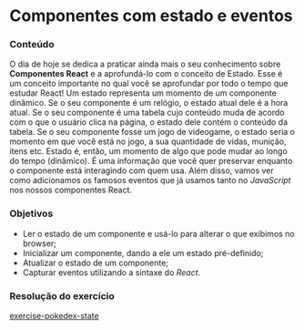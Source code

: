 # Componentes com estado e eventos

### Conteúdo
O dia de hoje se dedica a praticar ainda mais o seu conhecimento sobre **Componentes React** e a aprofundá-lo com o conceito de Estado. Esse é um conceito importante no qual você se aprofundar por todo o tempo que estudar React!
Um estado representa um momento de um componente dinâmico. Se o seu componente é um relógio, o estado atual dele é a hora atual. Se o seu componente é uma tabela cujo conteúdo muda de acordo com o que o usuário clica na página, o estado dele contém o conteúdo da tabela. Se o seu componente fosse um jogo de videogame, o estado seria o momento em que você está no jogo, a sua quantidade de vidas, munição, itens etc. Estado é, então, um momento de algo que pode mudar ao longo do tempo (dinâmico). É uma informação que você quer preservar enquanto o componente está interagindo com quem usa.
Além disso, vamos ver como adicionamos os famosos eventos que já usamos tanto no *JavaScript* nos nossos componentes React.

### Objetivos
* Ler o estado de um componente e usá-lo para alterar o que exibimos no browser;
* Inicializar um componente, dando a ele um estado pré-definido;
* Atualizar o estado de um componente;
* Capturar eventos utilizando a sintaxe do *React*.

### Resolução do exercício
[exercise-pokedex-state](https://github.com/flpnascto/exercise-pokedex-state)